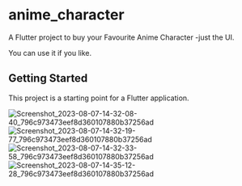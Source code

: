 # anime_character

A Flutter project to buy your Favourite Anime Character -just the UI.

You can use it if you like. 

## Getting Started

This project is a starting point for a Flutter application.

![Screenshot_2023-08-07-14-32-08-40_796c973473eef8d360107880b37256ad](https://github.com/SANKARAMDAS/anime_character2/assets/31897843/19011a00-ee7f-47ef-b868-854202a681da)
![Screenshot_2023-08-07-14-32-19-77_796c973473eef8d360107880b37256ad](https://github.com/SANKARAMDAS/anime_character2/assets/31897843/b4b8e2cd-aa02-403f-bda5-f06e77efd463)
![Screenshot_2023-08-07-14-32-33-58_796c973473eef8d360107880b37256ad](https://github.com/SANKARAMDAS/anime_character2/assets/31897843/49500585-ea0d-4719-92ac-00f6e5f9fa2a)
![Screenshot_2023-08-07-14-35-12-28_796c973473eef8d360107880b37256ad](https://github.com/SANKARAMDAS/anime_character2/assets/31897843/c8c1518c-bc55-4416-b1d9-bb9551e47071)

